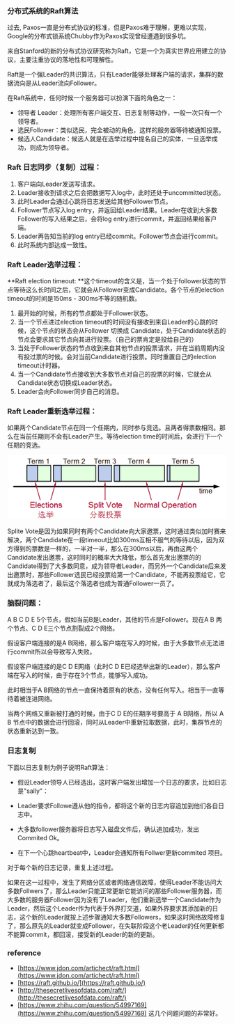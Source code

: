 ### 分布式系统的Raft算法

过去, Paxos一直是分布式协议的标准，但是Paxos难于理解，更难以实现，Google的分布式锁系统Chubby作为Paxos实现曾经遭遇到很多坑。

来自Stanford的新的分布式协议研究称为Raft，它是一个为真实世界应用建立的协议，主要注重协议的落地性和可理解性。

Raft是一个强Leader的共识算法，只有Leader能够处理客户端的请求，集群的数据流向是从Leader流向Follower。

在Raft系统中，任何时候一个服务器可以扮演下面的角色之一：

* 领导者 Leader：处理所有客户端交互、日志复制等动作，一般一次只有一个领导者。
* 选民Follower：类似选民，完全被动的角色，这样的服务器等待被通知投票。
* 候选人Candidate：候选人就是在选举过程中提名自己的实体，一旦选举成功，则成为领导者。

### **Raft 日志同步（复制）过程：**

1. 客户端向Leader发送写请求。
2. Leader接收到请求之后会把数据写入log中，此时还处于uncommitted状态。
3. 此时Leader会通过心跳将日志发送给其他Follower节点。
4. Follower节点写入log entry，并返回给Leader结果。Leader在收到大多数Follower的写入结果之后，会将log entry进行commit，并返回结果给客户端。
5. Leader再告知当前的log entry已经commit。Follower节点会进行commit。
6. 此时系统内部达成一致性。

### **Raft Leader选举过程：**

**Raft election timeout: **这个timeout的含义是，当一个处于follower状态的节点等待这么长时间之后，它就会从Follower变成Candidate。各个节点的election timeout的时间是150ms - 300ms不等的随机数。

1. 最开始的时候，所有的节点都处于Follower状态。
2. 当一个节点进过election timeout的时间没有接收到来自Leader的心跳的时候，这个节点的状态会从Follower 切换成 Candidate，处于Candidate状态的节点会要求其它节点向其进行投票。（自己的票肯定是投给自己的）
3. 当处于Follower状态的节点收到来自其他节点的投票请求，并在当前周期内没有投过票的时候。会对当前Candidate进行投票。同时重置自己的election timeout计时器。
4. 当一个Candidate节点接收到大多数节点对自己的投票的时候，它就会从Candidate状态切换成Leader状态。
5. Leader会向Follower同步自己的消息。

### **Raft Leader重新选举过程：**

如果两个Candidate节点在同一个任期内，同时参与竞选。且两者得票数相同。那么在当前任期则不会有Leader产生。等待election time的时间后，会进行下一个任期的竞选。

![](/assets/raft协议.png)

Splite Vote是因为如果同时有两个Candidate向大家邀票，这时通过类似加时赛来解决，两个Candidate在一段timeout比如300ms互相不服气的等待以后，因为双方得到的票数是一样的，一半对一半，那么在300ms以后，再由这两个Candidate发出邀票，这时同时的概率大大降低，那么首先发出邀票的的Candidate得到了大多数同意，成为领导者Leader，而另外一个Candidate后来发出邀票时，那些Follower选民已经投票给第一个Candidate，不能再投票给它，它就成为落选者了，最后这个落选者也成为普通Follower一员了。

### **脑裂问题：**

A B C D E 5个节点，假如当前B是Leader，其他的节点是Follower。现在A B 两个节点、C D E三个节点割裂成2个网络。

假设客户端连接的是A B网络，那么客户端在写入的时候，由于大多数节点无法进行commit所以会导致写入失败。

假设客户端连接的是C D E网络（此时C D E已经选举出新的Leader），那么客户端在写入的时候，由于存在3个节点，能够写入成功。

此时相当于A B网络的节点一直保持着原有的状态，没有任何写入。相当于一直等待着被连进网络。

当两个网络又重新被打通的时候，由于C D E的任期序号要高于 A B网络，所以 A B 节点中的数据会进行回滚，同时从Leader中重新拉取数据，此时，集群节点的状态重新达到一致。

### 日志复制

下面以日志复制为例子说明Raft算法：

* 假设Leader领导人已经选出，这时客户端发出增加一个日志的要求，比如日志是"sally"：

* Leader要求Followe遵从他的指令，都将这个新的日志内容追加到他们各自日志中。

* 大多数follower服务器将日志写入磁盘文件后，确认追加成功，发出Commited Ok。

* 在下一个心跳heartbeat中，Leader会通知所有Follwer更新commited 项目。

对于每个新的日志记录，重复上述过程。

如果在这一过程中，发生了网络分区或者网络通信故障，使得Leader不能访问大多数Follwers了，那么Leader只能正常更新它能访问的那些Follower服务器，而大多数的服务器Follower因为没有了Leader，他们重新选举一个Candidate作为Leader，然后这个Leader作为代表于外界打交道，如果外界要求其添加新的日志，这个新的Leader就按上述步骤通知大多数Followers，如果这时网络故障修复了，那么原先的Leader就变成Follower，在失联阶段这个老Leader的任何更新都不能算commit，都回滚，接受新的Leader的新的更新。

### reference

* [https://www.jdon.com/artichect/raft.html](https://www.jdon.com/artichect/raft.html)
* [https://raft.github.io/](https://raft.github.io/)
* [http://thesecretlivesofdata.com/raft/](http://thesecretlivesofdata.com/raft/)
* [https://www.zhihu.com/question/54997169](https://www.zhihu.com/question/54997169) 这几个问题问题的非常好。



